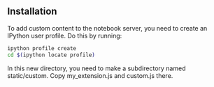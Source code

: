 ## Installation

To add custom content to the notebook server, you need to create an IPython user profile. Do this by running:

```bash
ipython profile create
cd $(ipython locate profile)
```
In this new directory, you need to make a subdirectory named static/custom.
Copy my_extension.js and custom.js there.